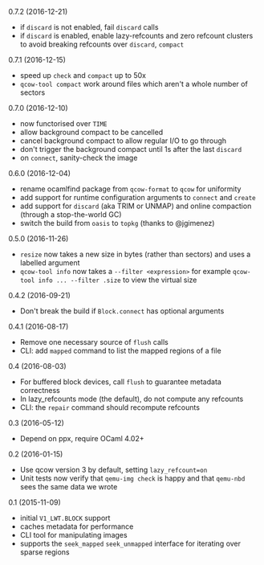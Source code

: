 0.7.2 (2016-12-21)
- if `discard` is not enabled, fail `discard` calls
- if `discard` is enabled, enable lazy-refcounts and zero refcount clusters
  to avoid breaking refcounts over `discard`, `compact`

0.7.1 (2016-12-15)
- speed up `check` and `compact` up to 50x
- `qcow-tool compact` work around files which aren't a whole number of
  sectors

0.7.0 (2016-12-10)
- now functorised over `TIME`
- allow background compact to be cancelled
- cancel background compact to allow regular I/O to go through
- don't trigger the background compact until 1s after the last
  `discard`
- on `connect`, sanity-check the image

0.6.0 (2016-12-04)
- rename ocamlfind package from `qcow-format` to `qcow` for uniformity
- add support for runtime configuration arguments to `connect` and `create`
- add support for `discard` (aka TRIM or UNMAP) and online compaction
  (through a stop-the-world GC)
- switch the build from `oasis` to `topkg` (thanks to @jgimenez)

0.5.0 (2016-11-26)
- `resize` now takes a new size in bytes (rather than sectors) and uses a
  labelled argument
- `qcow-tool info` now takes a `--filter <expression>` for example
  `qcow-tool info ... --filter .size` to view the virtual size

0.4.2 (2016-09-21)
- Don't break the build if `Block.connect` has optional arguments

0.4.1 (2016-08-17)
- Remove one necessary source of `flush` calls
- CLI: add `mapped` command to list the mapped regions of a file

0.4 (2016-08-03)
- For buffered block devices, call `flush` to guarantee metadata correctness
- In lazy_refcounts mode (the default), do not compute any refcounts
- CLI: the `repair` command should recompute refcounts

0.3 (2016-05-12)
- Depend on ppx, require OCaml 4.02+

0.2 (2016-01-15)
- Use qcow version 3 by default, setting `lazy_refcount=on`
- Unit tests now verify that `qemu-img check` is happy and that `qemu-nbd`
  sees the same data we wrote

0.1 (2015-11-09)
- initial `V1_LWT.BLOCK` support
- caches metadata for performance
- CLI tool for manipulating images
- supports the `seek_mapped` `seek_unmapped` interface for iterating over
  sparse regions
